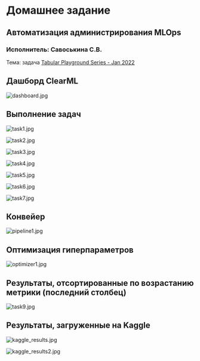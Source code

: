 # Домашнее задание

## Автоматизация администрирования MLOps

### Исполнитель: Савоськина С.В.

Тема:
задача [Tabular Playground Series - Jan 2022](https://www.kaggle.com/competitions/tabular-playground-series-jan-2022/submissions#)

## Дашборд ClearML

![dashboard.jpg](images%2Fdashboard.jpg)

## Выполнение задач

![task1.jpg](images%2Ftask1.jpg)

![task2.jpg](images%2Ftask2.jpg)

![task3.jpg](images%2Ftask3.jpg)

![task4.jpg](images%2Ftask4.jpg)

![task5.jpg](images%2Ftask5.jpg)

![task6.jpg](images%2Ftask6.jpg)

![task7.jpg](images%2Ftask7.jpg)

## Конвейер

![pipeline1.jpg](images%2Fpipeline1.jpg)

## Оптимизация гиперпараметров

![optimizer1.jpg](images%2Foptimizer1.jpg)

## Результаты, отсортированные по возрастанию метрики (последний столбец)

![task9.jpg](images%2Ftask9.jpg)

## Результаты, загруженные на Kaggle

![kaggle_results.jpg](images%2Fkaggle_results.jpg)

![kaggle_results2.jpg](images%2Fkaggle_results2.jpg)